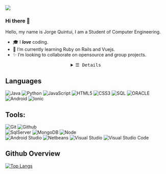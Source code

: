 <img src="https://komarev.com/ghpvc/?username=4lequinn">

### Hi there 👋
Hello, my name is Jorge Quintui, I am a Student of Computer Engineering.

- 🎓 I _**love**_ coding.
- 📡 I’m currently learning Ruby on Rails and Vuejs.
- ✨ I’m looking to collaborate on opensource and group projects.

<details align="center">
   <summary> <samp>&#9776; Details</samp></summary>
   <p align="center">
     <br>
      <a href="https://github.com/4lequinn?tab=repositories" target="_blank"><img alt="Code" src="https://img.shields.io/badge/-code-000000?style=flat-square&logo=Plex&logoColor=white"></a>
      <a href="https://github.com/4lequinn?tab=repositories&language=python" target="_blank"><img alt="Python" src="https://img.shields.io/badge/-Python-3572A5?style=flat-square&logo=Python&logoColor=white"></a>
      <a href="https://github.com/4lequinn?tab=repositories&language=javascript" target="_blank"><img alt="Javascript" src="https://img.shields.io/badge/-Javascript-f1e05a?style=flat-square&logo=Javascript&logoColor=white"></a>
      <a href="https://github.com/4lequinn?tab=repositories&language=ruby" target="_blank"><img alt="Ruby" src="https://img.shields.io/badge/-Go-375eab?style=flat-square&logo=Ruby&logoColor=white"></a>
      <a href="https://github.com/4lequinn?tab=repositories&language=java" target="_blank"><img alt="Java" src="https://img.shields.io/badge/-Java-b07219?style=flat-square&logo=Java&logoColor=white"></a>
      <a href="https://github.com/4lequinn?tab=repositories&language=html" target="_blank"><img alt="HTML" src="https://img.shields.io/badge/-HTML-E34F26?style=flat-square&logo=HTML5&logoColor=white"></a>
  <br>
  <img src="https://github-readme-stats.vercel.app/api?username=4lequinn&show_icons=true&hide_border=true&hide=issues&title_color=5391FE&icon_color=000000&text_color=555"></img>
     <br>
     <a href="https://github.com/4lequinn?tab=followers" target="_blank"><img alt="Updates" src="https://img.shields.io/badge/--000000?style=flat-square&logo=RSS&logoColor=white"></a>
     <a href="https://github.com/4lequinn/4lequinn" target="_blank"><img alt="GitHub hits" src="https://img.shields.io/github/last-commit/4lequinn/4lequinn?label=profile%20updated&style=flat-square"></a>
  </samp>
  </p>
</details>

## Languages

![Java](https://img.shields.io/badge/-Java-000000?style=flat&logo=java)
![Python](https://img.shields.io/badge/-Python-000000?style=flat&logo=python)
![JavaScript](https://img.shields.io/badge/-JavaScript-000000?style=flat&logo=javascript)
![HTML5](https://img.shields.io/badge/-HTML5-000000?style=flat&logo=html5)
![CSS3](https://img.shields.io/badge/-CSS-000000?style=flat&logo=css3)
![SQL](https://img.shields.io/badge/-SQL-000000?style=flat&logo=mysql)
![ORACLE](https://img.shields.io/badge/-Oracle-000000?style=flat&logo=oracle)
![Android](https://img.shields.io/badge/-Android-000000?style=flat&logo=android)
![Ionic](https://img.shields.io/badge/-Ionic-000000?style=flat&logo=ionic)



## Tools:

![Git](https://img.shields.io/badge/-Git-000000?style=flat&logo=git)
![Github](https://img.shields.io/badge/-Github-000000?style=flat&logo=github) <br />
![SqlServer](https://img.shields.io/badge/-SqlServer-000000?style=flat&logo=mysql)
![MongoDB](https://img.shields.io/badge/-MongoDB-000000?style=flat&logo=mongodb)
![Node](https://img.shields.io/badge/-Node-000000?style=flat&logo=node.js) <br />
![Android Studio](https://img.shields.io/badge/-AndroidStudio-000000?style=flat&logo=android)
![Netbeans](https://img.shields.io/badge/-Netbeans-000000?style=flat&logo=java)
![Visual Studio](https://img.shields.io/badge/-VisualStudio-000000?style=flat&logo=.net)
![Visual Studio Code](https://img.shields.io/badge/-VisualStudioCode-000000?style=flat&logo=.net)

## Github Overview

[![Top Langs](https://github-readme-stats.vercel.app/api/top-langs/?username=4lequinn)](https://github.com/4lequinn/github-readme-stats) 

